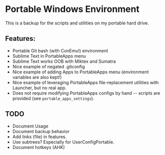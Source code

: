 # Portable Windows Environment

This is a backup for the scripts and utilities on my portable hard drive.

## Features:

* Portable Git bash (with ConEmu!) environment
* Sublime Text in PortableApps menu
* Sublime Text works OOB with Miktex and Sumatra
* Nice example of negated .gitconfig
* Nice example of adding Apps to PortableApps menu (environment variables are also kept!)
* Nice example of leveraging PortableApps file-replacement utilities with Launcher, but no real app. 
* Does not require modifying PortableApps configs by hand -- scripts are provided (see ``portable_apps_settings``). 

## TODO
* Document Usage
* Document backup behavior
* Add links (file) in features.
* Use subtrees? Especially for UserConfigPortable.
* Document hotkeys (AHK)




